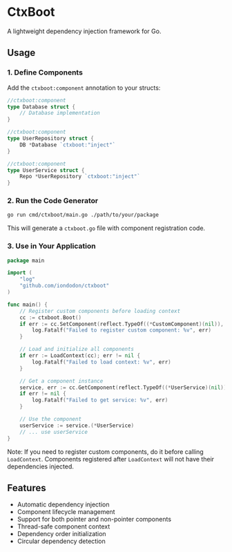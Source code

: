 # CtxBoot

A lightweight dependency injection framework for Go.

## Usage

### 1. Define Components

Add the `ctxboot:component` annotation to your structs:

```go
//ctxboot:component
type Database struct {
    // Database implementation
}

//ctxboot:component
type UserRepository struct {
    DB *Database `ctxboot:"inject"`
}

//ctxboot:component
type UserService struct {
    Repo *UserRepository `ctxboot:"inject"`
}
```

### 2. Run the Code Generator

```bash
go run cmd/ctxboot/main.go ./path/to/your/package
```

This will generate a `ctxboot.go` file with component registration code.

### 3. Use in Your Application

```go
package main

import (
    "log"
    "github.com/iondodon/ctxboot"
)

func main() {
    // Register custom components before loading context
    cc := ctxboot.Boot()
    if err := cc.SetComponent(reflect.TypeOf((*CustomComponent)(nil)), &CustomComponent{}); err != nil {
        log.Fatalf("Failed to register custom component: %v", err)
    }

    // Load and initialize all components
    if err := LoadContext(cc); err != nil {
        log.Fatalf("Failed to load context: %v", err)
    }

    // Get a component instance
    service, err := cc.GetComponent(reflect.TypeOf((*UserService)(nil)))
    if err != nil {
        log.Fatalf("Failed to get service: %v", err)
    }

    // Use the component
    userService := service.(*UserService)
    // ... use userService
}
```

Note: If you need to register custom components, do it before calling `LoadContext`. Components registered after `LoadContext` will not have their dependencies injected.

## Features

- Automatic dependency injection
- Component lifecycle management
- Support for both pointer and non-pointer components
- Thread-safe component context
- Dependency order initialization
- Circular dependency detection
